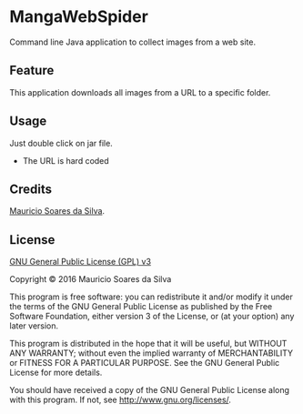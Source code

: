 # MangaWebSpider

Command line Java application to collect images from a web site.

## Feature

This application downloads all images from a URL to a specific folder.

## Usage

Just double click on jar file.

- The URL is hard coded

## Credits
[Mauricio Soares da Silva](mailto:maumss.git@gmail.com).

## License

[GNU General Public License (GPL) v3](http://www.gnu.org/licenses/)

Copyright &copy; 2016 Mauricio Soares da Silva

This program is free software: you can redistribute it and/or modify it under the terms of the GNU General Public License as published by the Free Software Foundation, either version 3 of the License, or (at your option) any later version.

This program is distributed in the hope that it will be useful, but WITHOUT ANY WARRANTY; without even the implied warranty of MERCHANTABILITY or FITNESS FOR A PARTICULAR PURPOSE.  See the GNU General Public License for more details.

You should have received a copy of the GNU General Public License along with this program.  If not, see <http://www.gnu.org/licenses/>.

